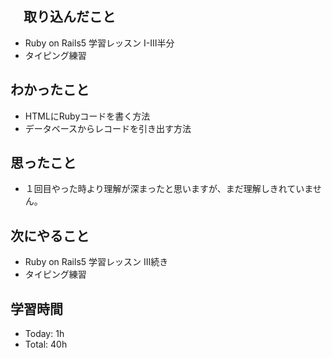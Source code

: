 ## 　取り込んだこと
- Ruby on Rails5 学習レッスン Ⅰ-III半分
- タイピング練習

## わかったこと
- HTMLにRubyコードを書く方法
- データベースからレコードを引き出す方法

## 思ったこと
- １回目やった時より理解が深まったと思いますが、まだ理解しきれていません。
    
## 次にやること
- Ruby on Rails5 学習レッスン III続き
- タイピング練習

## 学習時間
- Today: 1h
- Total: 40h
